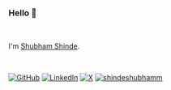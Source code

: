 ### Hello 👋

<br />

<p style="font-size: 14px;">
I'm <a href="https://shubhamshinde.com">Shubham Shinde</a>.
</p>

<br />

<p>
  <a href="https://github.com/shindeshubhamm" target="_blank"><img alt="GitHub" src="https://img.shields.io/badge/-@shindeshubhamm-181717?style=flat-square&logo=GitHub&logoColor=white"></a>
  <a href="https://linkedin.com/in/shindeshubhamm" target="_blank"><img alt="LinkedIn" src="https://img.shields.io/badge/-@shindeshubhamm-0077b5?style=flat-square&logo=linkedin&logoColor=white"></a>
  <a href="https://x.com/shindeshubhamm" target="_blank"><img alt="X" src="https://img.shields.io/badge/-@shindeshubhamm-14171A?style=flat-square&logo=x&logoColor=white"></a>
  <a href="https://github.com/shindeshubhamm" target="_blank"><img alt="shindeshubhamm" src="https://badges.pufler.dev/visits/shindeshubhamm/shindeshubhamm?logo=GitHub&label=visits&color=success&logoColor=white&style=flat-square"/></a>  
</p>
